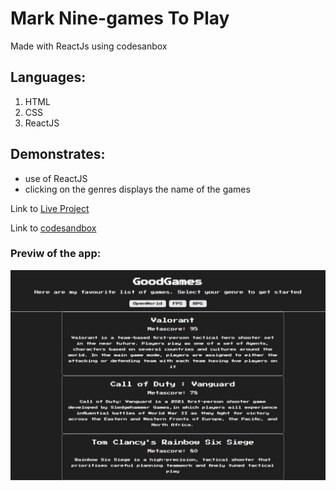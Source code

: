 # Mark Nine-games To Play
Made with ReactJs using codesanbox

## Languages:
1. HTML
1. CSS
1. ReactJS

## Demonstrates:
* use of ReactJS
* clicking on the genres displays the name of the games 

Link to [Live Project](https://uyoshm.csb.app/)

Link to [codesandbox](https://codesandbox.io/s/github/hiddartho/mark9-games-to-play)

### Previw of the app: 
![games-to-play-image](https://github.com/hiddartho/mark9-games-to-play/blob/main/images/playgame_image.jpeg)

